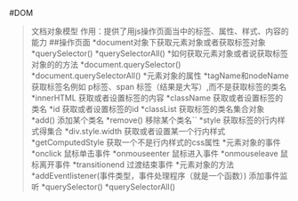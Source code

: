 #DOM
>文档对象模型
>作用：提供了用js操作页面当中的标签、属性、样式、内容的能力
##操作页面
*document对象下获取元素对象或者获取标签对象
    *querySelector()
    *querySelectorAll()
*如何获取元素对象或者说获取标签对象的的方法
    *document.querySelector()
    *document.querySelectorAll()
*元素对象的属性
    *tagName和nodeName  获取标签名例如 p标签、span 标签（结果是大写）,而不是获取标签的类名
    *innerHTML 获取或者设置标签的内容
    *className  获取或者设置标签的类名
    *id  获取或者设置标签的id
    *classList  获取标签的类名集合对象
        *add() 添加某个类名
        *remove()  移除某个类名``
    *style   获取标签的行内样式得集合
        *div.style.width 获取或者设置某一个行内样式
    *getComputedStyle  获取一个不是行内样式的css属性
*元素对象的事件
    *onclick  鼠标单击事件
    *onmouseenter  鼠标进入事件
    *onmouseleave  鼠标离开事件
    *transitionend  过渡结束事件
*元素对象的方法
    *addEventlistener(事件类型，事件处理程序（就是一个函数）)  添加事件监听
    *querySelector()
    *querySelectorAll()
    
